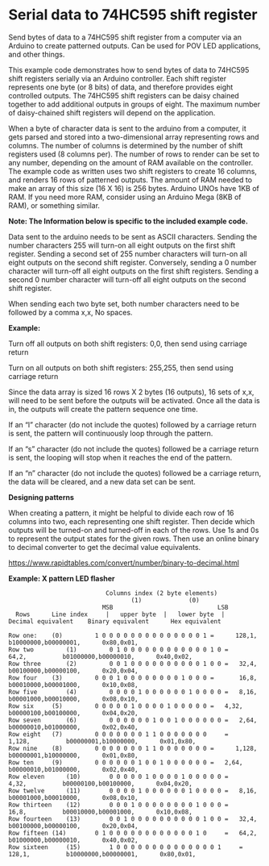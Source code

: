 # Serial data to 74HC595 shift register
Send bytes of data to a 74HC595 shift register from a computer via an Arduino to create patterned outputs. Can be used for POV LED applications, and other things.


This example code demonstrates how to send bytes of data to 74HC595 shift registers serially via an Arduino controller.   Each shift register represents one byte (or 8 bits) of data, and therefore provides eight controlled outputs. The 74HC595 shift registers can be daisy chained together to add additional outputs in groups of eight.  The maximum number of daisy-chained shift registers will depend on the application.

When a byte of character data is sent to the arduino from a computer,  it gets parsed and stored into a two-dimensional array representing rows and columns.  The number of columns is determined by the number of shift registers used (8 columns per).  The number of rows to render can be set to any number, depending on the amount of RAM available on the controller.  The example code as written uses two shift registers to create 16 columns, and renders 16 rows of patterned outputs.  The amount of RAM needed to make an array of this size (16 X 16) is 256 bytes.  Arduino UNOs have 1KB of RAM.  If you need more RAM, consider using an Arduino Mega (8KB of RAM), or something similar.



**Note: The Information below is specific to the included example code.**

Data sent to the arduino needs to be sent as ASCII characters.  Sending the number characters 255 will turn-on all eight outputs on the first shift register.  Sending a second set of 255 number characters will turn-on all eight outputs on the second shift register.  Conversely, sending a 0 number character will turn-off all eight outputs on the first shift registers.  Sending a second 0 number character will turn-off all eight outputs on the second shift register.

When sending each two byte set, both number characters need to be followed by a comma  x,x,  No spaces.

**Example:**

Turn off all outputs on both shift registers:
        0,0,    then send using carriage return

Turn on all outputs on both shift registers:
        255,255, then send using carriage return

Since the data array is sized 16 rows X 2 bytes (16 outputs),  16 sets of x,x, will need to be sent before the outputs will be activated.  Once all the data is in, the outputs will create the pattern sequence one time.

If an “l” character (do not include the quotes) followed by a carriage return is sent, the pattern will continuously loop through the pattern.

If an “s” character (do not include the quotes) followed be a carriage return is sent, the looping will stop when it reaches the end of the pattern.

If an “n” character (do not include the quotes) followed be a carriage return, the data will be cleared, and a new data set can be sent.


**Designing patterns**

When creating a pattern, it might be helpful to divide each row of 16 columns into two, each representing one shift register.  Then decide which outputs will be turned-on and turned-off in each of the rows.  Use 1s and 0s to represent the output states for the given rows. Then use an online binary to decimal converter to get the decimal value equivalents.

https://www.rapidtables.com/convert/number/binary-to-decimal.html

**Example:  X pattern LED flasher**

```
	                       Columns index (2 byte elements)   
                                  (1)             (0)                            
                          MSB                             LSB         
  Rows      Line index     |   upper byte  |   lower byte  |      Decimal equivalent    Binary equivalent      Hex equivalent
  
Row one: 	(0)         1 0 0 0 0 0 0 0 0 0 0 0 0 0 0 1	=      128,1,          b10000000,b00000001,      0x80,0x01,
Row two         (1)         0 1 0 0 0 0 0 0 0 0 0 0 0 0 1 0	=       64,2,          b01000000,b00000010,      0x40,0x02,
Row three       (2)         0 0 1 0 0 0 0 0 0 0 0 0 0 1 0 0	=  	32,4,          b00100000,b00000100,      0x20,0x04,
Row four	(3)         0 0 0 1 0 0 0 0 0 0 0 0 1 0 0 0	=       16,8,          b00010000,b00001000,      0x10,0x08,
Row five        (4)         0 0 0 0 1 0 0 0 0 0 0 1 0 0 0 0	=	8,16,          b00001000,b00010000,      0x08,0x10,
Row six		(5)         0 0 0 0 0 1 0 0 0 0 1 0 0 0 0 0	=	4,32,          b00000100,b00100000,      0x04,0x20,
Row seven       (6)         0 0 0 0 0 0 1 0 0 1 0 0 0 0 0 0	=	2,64,          b00000010,b01000000,      0x02,0x40,
Row eight	(7)         0 0 0 0 0 0 0 1 1 0 0 0 0 0 0 0     =      1,128,          b00000001,b10000000,      0x01,0x80,
Row nine	(8)         0 0 0 0 0 0 0 1 1 0 0 0 0 0 0 0	=      1,128,          b00000001,b10000000,      0x01,0x80,
Row ten		(9)         0 0 0 0 0 0 1 0 0 1 0 0 0 0 0 0	=	2,64,          b00000010,b01000000,      0x02,0x40,
Row eleven      (10)        0 0 0 0 0 1 0 0 0 0 1 0 0 0 0 0	=       4,32,          b00000100,b00100000,      0x04,0x20,
Row twelve      (11)        0 0 0 0 1 0 0 0 0 0 0 1 0 0 0 0	=	8,16,          b00001000,b00010000,      0x08,0x10,
Row thirteen    (12)        0 0 0 1 0 0 0 0 0 0 0 0 1 0 0 0	=       16,8,          b00010000,b00001000,      0x10,0x08,
Row fourteen    (13)        0 0 1 0 0 0 0 0 0 0 0 0 0 1 0 0	=  	32,4,          b00100000,b00000100,      0x20,0x04,
Row fifteen	(14)        0 1 0 0 0 0 0 0 0 0 0 0 0 0 1 0     =  	64,2,          b01000000,b00000010,      0x40,0x02,
Row sixteen     (15)        1 0 0 0 0 0 0 0 0 0 0 0 0 0 0 1     =      128,1,          b10000000,b00000001,      0x80,0x01,
```
